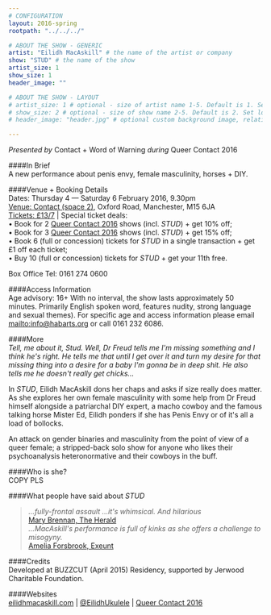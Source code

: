 ```yaml
---
# CONFIGURATION
layout: 2016-spring
rootpath: "../../../"

# ABOUT THE SHOW - GENERIC
artist: "Eilidh MacAskill" # the name of the artist or company
show: "STUD" # the name of the show
artist_size: 1
show_size: 1
header_image: ""    

# ABOUT THE SHOW - LAYOUT
# artist_size: 1 # optional - size of artist name 1-5. Default is 1. Set longer names to lower values
# show_size: 2 # optional - size of show name 2-5. Default is 2. Set longer names to lower values
# header_image: "header.jpg" # optional custom background image, relative to current page

---
```

*Presented by* Contact + Word of Warning *during* Queer Contact 2016         
       
####In Brief      
A new performance about penis envy, female masculinity, horses + DIY.                
              
####Venue + Booking Details    
Dates: Thursday 4 — Saturday 6 February 2016, 9.30pm         
[Venue: Contact (space 2)](http://contactmcr.com/visit/getting-here), Oxford Road, Manchester, M15 6JA        
<a href="https://contactmcr.com/whats-on/46294-qc16-eilidh-macaskill-stud/booking" target="_blank">Tickets: £13/7</a> | Special ticket deals:<br>• Book for 2 <a href="http://www.contactmcr.com/queercontact" target="_blank">Queer Contact 2016</a> shows (incl. *STUD*) + get 10% off;<br>• Book for 3 <a href="http://www.contactmcr.com/queercontact" target="_blank">Queer Contact 2016</a> shows (incl. *STUD*) + get 15% off;<br>• Book 6 (full or concession) tickets for *STUD* in a single transaction + get £1 off each ticket;<br>• Buy 10 (full or concession) tickets for *STUD* + get your 11th free.          
          
Box Office Tel: 0161 274 0600         
        
####Access Information        
Age advisory: 16+ With no interval, the show lasts approximately 50 minutes. Primarily English spoken word, features nudity, strong language and sexual themes). For specific age and access information please email <mailto:info@habarts.org> or call 0161 232 6086.     
             
####More      
*Tell, me about it, Stud. Well, Dr Freud tells me I'm missing something and I think he's right. He tells me that until I get over it and turn my desire for that missing thing into a desire for a baby I'm gonna be in deep shit. He also tells me he doesn't really get chicks…*           
         
In *STUD*, Eilidh MacAskill dons her chaps and asks if size really does matter. As she explores her own female masculinity with some help from Dr Freud himself alongside a patriarchal DIY expert, a macho cowboy and the famous talking horse Mister Ed, Eilidh ponders if she has Penis Envy or of it's all a load of bollocks.        
         
An attack on gender binaries and masculinity from the point of view of a queer female; a stripped-back solo show for anyone who likes their psychoanalysis heteronormative and their cowboys in the buff.         
        
####Who is she?     
COPY PLS          
       
####What people have said about *STUD*        
>*…fully-frontal assault …it's whimsical. And hilarious*<br><a href="http://www.heraldscotland.com/arts_ents/13206858.Review__BuzzCut__Pearce_Institute__Glasgow" target="_blank">Mary Brennan, The Herald</a>          
>*…MacAskill's performance is full of kinks as she offers a challenge to misogyny.*<br><a href="http://exeuntmagazine.com/reviews/steakhouse-live-2" target="_blank">Amelia Forsbrook, Exeunt</a>         
         
####Credits          
Developed at BUZZCUT (April 2015) Residency, supported by Jerwood Charitable Foundation.        
        
####Websites          
<a href="http://eilidhmacaskill.com/portfolio/stud-2" target="_blank">eilidhmacaskill.com</a> | <a href="http://twitter.com/EilidhUkulele" target="_blank">@EilidhUkulele</a> | <a href="http://www.contactmcr.com/queercontact" target="_blank">Queer Contact 2016</a>
